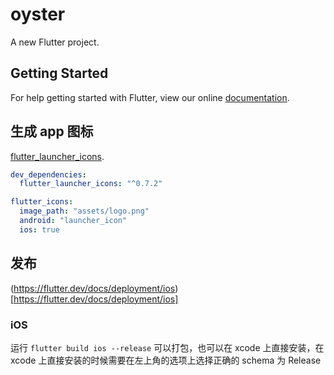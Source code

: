 # oyster

A new Flutter project.

## Getting Started

For help getting started with Flutter, view our online
[documentation](https://flutter.io/).


## 生成 app 图标
[flutter_launcher_icons](https://pub.dev/packages/flutter_launcher_icons).


``` yaml
dev_dependencies:
  flutter_launcher_icons: "^0.7.2"

flutter_icons:
  image_path: "assets/logo.png"
  android: "launcher_icon"
  ios: true

```


## 发布
(https://flutter.dev/docs/deployment/ios)[https://flutter.dev/docs/deployment/ios]
### iOS

运行 `flutter build ios --release` 可以打包，也可以在 xcode 上直接安装，在 xcode 上直接安装的时候需要在左上角的选项上选择正确的 schema 为 Release
